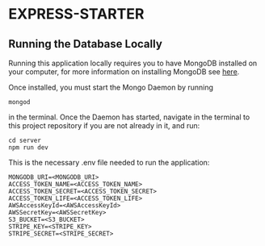 # EXPRESS-STARTER

## Running the Database Locally

Running this application locally requires you to have MongoDB installed on your computer, for more information on installing MongoDB see [here](https://docs.mongodb.com/manual/installation/).

Once installed, you must start the Mongo Daemon by running

```
mongod
```

in the terminal. Once the Daemon has started, navigate in the terminal to this project repository if you are not already in it, and run:

```
cd server
npm run dev
```

This is the necessary .env file needed to run the application:
```
MONGODB_URI=<MONGODB_URI>
ACCESS_TOKEN_NAME=<ACCESS_TOKEN_NAME>
ACCESS_TOKEN_SECRET=<ACCESS_TOKEN_SECRET>
ACCESS_TOKEN_LIFE=<ACCESS_TOKEN_LIFE>
AWSAccessKeyId=<AWSAccessKeyId>
AWSSecretKey=<AWSSecretKey>
S3_BUCKET=<S3_BUCKET>
STRIPE_KEY=<STRIPE_KEY>
STRIPE_SECRET=<STRIPE_SECRET>
```
